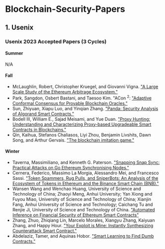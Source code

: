 # Blockchain-Security-Papers


## 1. Usenix
### Usenix 2023 Accepted Papers (3 Cycles)
#### Summer
N/A

#### Fall
* McLaughlin, Robert, Christopher Kruegel, and Giovanni Vigna. ["A Large Scale Study of the Ethereum Arbitrage Ecosystem."](https://www.usenix.org/conference/usenixsecurity23/presentation/mclaughlin) 
* Park, Sangdon, Osbert Bastani, and Taesoo Kim. "ACon $^ 2$: ["Adaptive Conformal Consensus for Provable Blockchain Oracles."](https://www.usenix.org/conference/usenixsecurity23/presentation/park)
* Sun, Zhiyuan, Xiapu Luo, and Yinqian Zhang. ["Panda: Security Analysis of Algorand Smart Contracts."](https://www.usenix.org/conference/usenixsecurity23/presentation/sun)
* Bodell III, William E., Sajad Meisami, and Yue Duan. ["Proxy Hunting: Understanding and Characterizing Proxy-based Upgradeable Smart Contracts in Blockchains."](https://www.usenix.org/conference/usenixsecurity23/presentation/bodell)
* Qin, Kaihua, Stefanos Chaliasos, Liyi Zhou, Benjamin Livshits, Dawn Song, and Arthur Gervais. ["The blockchain imitation game."](https://www.usenix.org/conference/usenixsecurity23/presentation/qin)

#### Winter
* Taverna, Massimiliano, and Kenneth G. Paterson. ["Snapping Snap Sync: Practical Attacks on Go Ethereum Synchronising Nodes."](https://www.usenix.org/conference/usenixsecurity23/presentation/taverna)
* Cernera, Federico, Massimo La Morgia, Alessandro Mei, and Francesco Sassi. ["Token Spammers, Rug Pulls, and SniperBots: An Analysis of the Ecosystem of Tokens in Ethereum and the Binance Smart Chain (BNB)."](https://www.usenix.org/conference/usenixsecurity23/presentation/cernera)
* Wansen Wang and Wenchao Huang, University of Science and Technology of China; Zhaoyi Meng, Anhui University; Yan Xiong and Fuyou Miao, University of Science and Technology of China; Xianjin Fang, Anhui University of Science and Technology; Caichang Tu and Renjie Ji, University of Science and Technology of China. ["Automated Inference on Financial Security of Ethereum Smart Contracts"](https://www.usenix.org/conference/usenixsecurity23/presentation/wang-wansen)
* Zhang, Zhuo, Zhiqiang Lin, Marcelo Morales, Xiangyu Zhang, Kaiyuan Zhang, and Happy Hour. ["Your Exploit is Mine: Instantly Synthesizing Counterattack Smart Contract."](https://www.usenix.org/conference/usenixsecurity23/presentation/zhang-zhuo-exploit)
* Abdelaziz, Tamer, and Aquinas Hobor. ["Smart Learning to Find Dumb Contracts."](https://www.usenix.org/conference/usenixsecurity23/presentation/abdelaziz)
